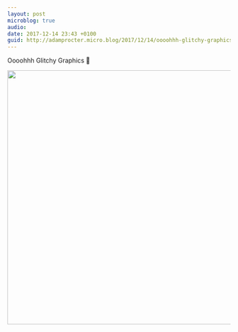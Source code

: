 ```yaml
---
layout: post
microblog: true
audio: 
date: 2017-12-14 23:43 +0100
guid: http://adamprocter.micro.blog/2017/12/14/oooohhh-glitchy-graphics.html
---
```

Oooohhh Glitchy Graphics 💛

<img src="http://discursive.adamprocter.co.uk/uploads/2017/2de46e36ee.jpg" width="600" height="573" />
